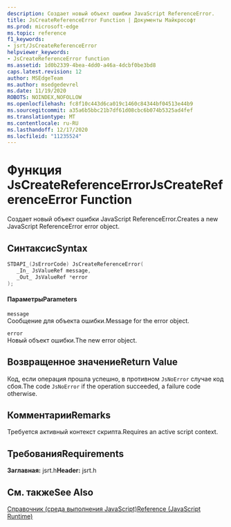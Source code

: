```yaml
---
description: Создает новый объект ошибки JavaScript ReferenceError.
title: JsCreateReferenceError Function | Документы Майкрософт
ms.prod: microsoft-edge
ms.topic: reference
f1_keywords:
- jsrt/JsCreateReferenceError
helpviewer_keywords:
- JsCreateReferenceError function
ms.assetid: 1d0b2339-4bea-4dd0-a46a-4dcbf0be3bd8
caps.latest.revision: 12
author: MSEdgeTeam
ms.author: msedgedevrel
ms.date: 11/19/2020
ROBOTS: NOINDEX,NOFOLLOW
ms.openlocfilehash: fc8f10c443d6ca019c1460c84344bf04513e44b9
ms.sourcegitcommit: a35a6b5bbc21b7df61d08cbc6b074b5325ad4fef
ms.translationtype: MT
ms.contentlocale: ru-RU
ms.lasthandoff: 12/17/2020
ms.locfileid: "11235524"
---
```

# <span data-ttu-id="37de5-103">Функция JsCreateReferenceError</span><span class="sxs-lookup"><span data-stu-id="37de5-103">JsCreateReferenceError Function</span></span>

<span data-ttu-id="37de5-104">Создает новый объект ошибки JavaScript ReferenceError.</span><span class="sxs-lookup"><span data-stu-id="37de5-104">Creates a new JavaScript ReferenceError error object.</span></span>
  
## <span data-ttu-id="37de5-105">Синтаксис</span><span class="sxs-lookup"><span data-stu-id="37de5-105">Syntax</span></span>  
  
```cpp  
STDAPI_(JsErrorCode) JsCreateReferenceError(  
   _In_ JsValueRef message,  
   _Out_ JsValueRef *error  
);  
```  
  
#### <span data-ttu-id="37de5-106">Параметры</span><span class="sxs-lookup"><span data-stu-id="37de5-106">Parameters</span></span>  
 `message`  
 <span data-ttu-id="37de5-107">Сообщение для объекта ошибки.</span><span class="sxs-lookup"><span data-stu-id="37de5-107">Message for the error object.</span></span>  
  
 `error`  
 <span data-ttu-id="37de5-108">Новый объект ошибки.</span><span class="sxs-lookup"><span data-stu-id="37de5-108">The new error object.</span></span>  
  
## <span data-ttu-id="37de5-109">Возвращенное значение</span><span class="sxs-lookup"><span data-stu-id="37de5-109">Return Value</span></span>  
 <span data-ttu-id="37de5-110">Код, если операция прошла успешно, в противном `JsNoError` случае код сбоя.</span><span class="sxs-lookup"><span data-stu-id="37de5-110">The code `JsNoError` if the operation succeeded, a failure code otherwise.</span></span>  
  
## <span data-ttu-id="37de5-111">Комментарии</span><span class="sxs-lookup"><span data-stu-id="37de5-111">Remarks</span></span>  
 <span data-ttu-id="37de5-112">Требуется активный контекст скрипта.</span><span class="sxs-lookup"><span data-stu-id="37de5-112">Requires an active script context.</span></span>  
  
## <span data-ttu-id="37de5-113">Требования</span><span class="sxs-lookup"><span data-stu-id="37de5-113">Requirements</span></span>  
 <span data-ttu-id="37de5-114">**Заглавная:** jsrt.h</span><span class="sxs-lookup"><span data-stu-id="37de5-114">**Header:** jsrt.h</span></span>  
  
## <span data-ttu-id="37de5-115">См. также</span><span class="sxs-lookup"><span data-stu-id="37de5-115">See Also</span></span>  
 [<span data-ttu-id="37de5-116">Справочник (среда выполнения JavaScript)</span><span class="sxs-lookup"><span data-stu-id="37de5-116">Reference (JavaScript Runtime)</span></span>](../chakra-hosting/reference-javascript-runtime.md)

